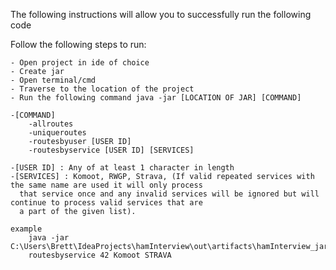 The following instructions will allow you to successfully run the following code

Follow the following steps to run:

    - Open project in ide of choice
    - Create jar
    - Open terminal/cmd
    - Traverse to the location of the project
    - Run the following command java -jar [LOCATION OF JAR] [COMMAND]

    -[COMMAND]
        -allroutes
        -uniqueroutes
        -routesbyuser [USER ID]
        -routesbyservice [USER ID] [SERVICES]

    -[USER ID] : Any of at least 1 character in length
    -[SERVICES] : Komoot, RWGP, Strava, (If valid repeated services with the same name are used it will only process
      that service once and any invalid services will be ignored but will continue to process valid services that are
      a part of the given list).

    example
        java -jar C:\Users\Brett\IdeaProjects\hamInterview\out\artifacts\hamInterview_jar\hamInterview.jar
        routesbyservice 42 Komoot STRAVA